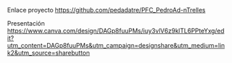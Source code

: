 Enlace proyecto https://github.com/pedadatre/PFC_PedroAd-nTrelles

Presentación https://www.canva.com/design/DAGp8fuuPMs/iuy3vlV6z9klTL6PPteYxg/edit?utm_content=DAGp8fuuPMs&utm_campaign=designshare&utm_medium=link2&utm_source=sharebutton
